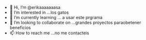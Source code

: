 - 👋 Hi, I’m @erikaaaaaaasa
- 👀 I’m interested in ...los gatos
- 🌱 I’m currently learning ... a usar este prgrama 
- 💞️ I’m looking to collaborate on ...grandes proyectos paraobetener beneficios
- 📫 How to reach me ...no me contacteis

<!---
erikaaaaaaasa/erikaaaaaaasa is a ✨ special ✨ repository because its `README.md` (this file) appears on your GitHub profile.
You can click the Preview link to take a look at your changes.
--->
